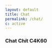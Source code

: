 ```yaml
---
layout: default
title: Chat
permalink: /chat/
c: active
---
```

<h3><i class="fas fa-comments"></i> Chat Chít C4K60</h3>
<div id="tlkio" data-channel="c4k60" data-theme="theme--minimal" style="width:100%;height:400px;"></div>
<script type="text/javascript">
!function(t,e){var i=function(){var t=e.getElementById("tlkio"),i=t.getAttribute("data-env")||"production",n=t.getAttribute("data-channel"),a=t.getAttribute("data-theme"),o=t.getAttribute("data-custom-css"),s=t.getAttribute("data-nickname"),l=e.createElement("iframe"),r="//embed.tlk.io/"+n,m=[];"dev"==i&&(r="https://embed.lvh.me:3000/"+n),o&&o.length&&m.push("custom_css_path="+o),s&&s.length&&m.push("nickname="+s),a&&a.length&&m.push("theme="+a),m.length&&(r+="?"+m.join("&")),l.setAttribute("src",r),l.setAttribute("width","100%"),l.setAttribute("height","100%"),l.setAttribute("frameborder","0"),l.setAttribute("style","margin-bottom: -8px;");var u=t.getAttribute("style");t.setAttribute("style","overflow: auto; -webkit-overflow-scrolling: touch;"+u),t.textContent="",t.appendChild(l)},n=function(){var n=e.getElementById("tlkio"),a=e.createElement("style"),o=e.createElement("img");a.textContent=".tlkio-pulse{width:70px;margin:-27px 0 0 -35px;position:absolute;top:50%;left:50%;animation: tlkio-pulse 1.5s ease-in 0s infinite;}@keyframes tlkio-pulse{0%{transform:scale(1)}10%{transform:scale(1.15)}18%{transform:scale(0.95)}24%{transform:scale(1)}}",o.src="//tlk.io/images/logo.png",o.className="tlkio-pulse","static"==t.getComputedStyle(n).position&&(n.style.position="relative"),n.appendChild(a),n.appendChild(o),t.setTimeout(i,3e3)};t.addEventListener?t.addEventListener("load",n,!1):t.attachEvent("onload",n)}(window,document);
</script>